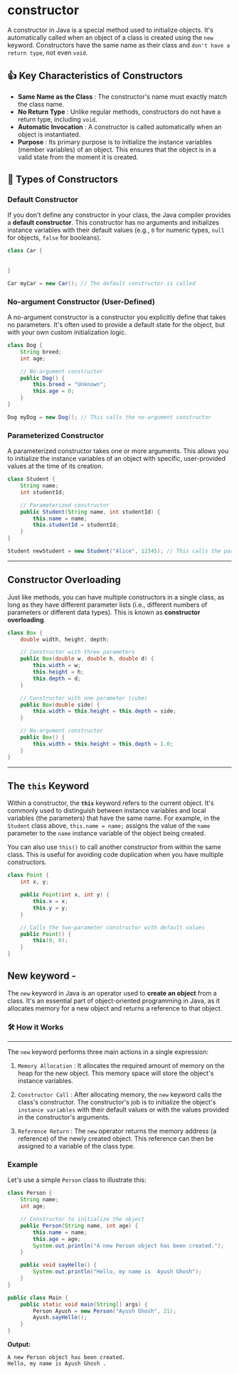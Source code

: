 # constructor
A constructor in Java is a special method used to initialize objects. It's automatically called when an object of a class is created using the `new` keyword. Constructors have the same name as their class and `don't have a return type`, not even `void`.


## 👍 Key Characteristics of Constructors

  * **Same Name as the Class** : The constructor's name must exactly match the class name.
  * **No Return Type** : Unlike regular methods, constructors do not have a return type, including `void`.
  * **Automatic Invocation** : A constructor is called automatically when an object is instantiated.
  * **Purpose** : Its primary purpose is to initialize the instance variables (member variables) of an object. This ensures that the object is in a valid state from the moment it is created.



## 🌟 Types of Constructors

### Default Constructor

If you don't define any constructor in your class, the Java compiler provides a **default constructor**. This constructor has no arguments and initializes instance variables with their default values (e.g., `0` for numeric types, `null` for objects, `false` for booleans).

```java
class Car {
  
  
}

Car myCar = new Car(); // The default constructor is called
```

### No-argument Constructor (User-Defined)

A no-argument constructor is a constructor you explicitly define that takes no parameters. It's often used to provide a default state for the object, but with your own custom initialization logic.

```java
class Dog {
    String breed;
    int age;

    // No-argument constructor
    public Dog() {
        this.breed = "Unknown";
        this.age = 0;
    }
}

Dog myDog = new Dog(); // This calls the no-argument constructor
```

### Parameterized Constructor

A parameterized constructor takes one or more arguments. This allows you to initialize the instance variables of an object with specific, user-provided values at the time of its creation.

```java
class Student {
    String name;
    int studentId;

    // Parameterized constructor
    public Student(String name, int studentId) {
        this.name = name;
        this.studentId = studentId;
    }
}

Student newStudent = new Student("Alice", 12345); // This calls the parameterized constructor
```

-----

## Constructor Overloading

Just like methods, you can have multiple constructors in a single class, as long as they have different parameter lists (i.e., different numbers of parameters or different data types). This is known as **constructor overloading**.

```java
class Box {
    double width, height, depth;

    // Constructor with three parameters
    public Box(double w, double h, double d) {
        this.width = w;
        this.height = h;
        this.depth = d;
    }

    // Constructor with one parameter (cube)
    public Box(double side) {
        this.width = this.height = this.depth = side;
    }

    // No-argument constructor
    public Box() {
        this.width = this.height = this.depth = 1.0;
    }
}
```

-----

## The `this` Keyword

Within a constructor, the **`this`** keyword refers to the current object. It's commonly used to distinguish between instance variables and local variables (the parameters) that have the same name. For example, in the `Student` class above, `this.name = name;` assigns the value of the `name` parameter to the `name` instance variable of the object being created.

You can also use `this()` to call another constructor from within the same class. This is useful for avoiding code duplication when you have multiple constructors.

```java
class Point {
    int x, y;

    public Point(int x, int y) {
        this.x = x;
        this.y = y;
    }

    // Calls the two-parameter constructor with default values
    public Point() {
        this(0, 0); 
    }
}
```

## New keyword - 

The `new` keyword in Java is an operator used to **create an object** from a class. It's an essential part of object-oriented programming in Java, as it allocates memory for a new object and returns a reference to that object.

### 🛠️ How it Works
---

The `new` keyword performs three main actions in a single expression:

1.  `Memory Allocation` : It allocates the required amount of memory on the heap for the new object. This memory space will store the object's instance variables.

2.  `Constructor Call`  : After allocating memory, the `new` keyword calls the class's constructor. The constructor's job is to initialize the object's `instance variables` with their default values or with the values provided in the constructor's arguments.

3.  `Reference Return` : The `new` operator returns the memory address (a reference) of the newly created object. This reference can then be assigned to a variable of the class type.

### Example

Let's use a simple `Person` class to illustrate this:

```java
class Person {
    String name;
    int age;

    // Constructor to initialize the object
    public Person(String name, int age) {
        this.name = name;
        this.age = age;
        System.out.println("A new Person object has been created.");
    }

    public void sayHello() {
        System.out.println("Hello, my name is  Ayush Ghosh");
    }
}

public class Main {
    public static void main(String[] args) {
        Person Ayush = new Person("Ayush Ghosh", 21);
        Ayush.sayHello();
    }
}
```

**Output:**

```
A new Person object has been created.
Hello, my name is Ayush Ghosh .
```
